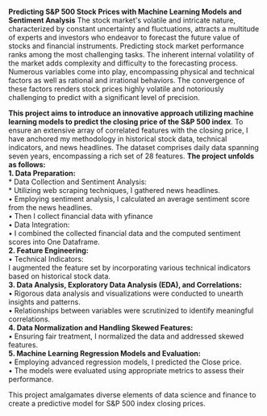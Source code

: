 **Predicting S&P 500 Stock Prices with Machine Learning Models and Sentiment Analysis**
The stock market's volatile and intricate nature, characterized by constant uncertainty and fluctuations, attracts a multitude of experts and investors who endeavor to forecast the future value of stocks and financial instruments.
Predicting stock market performance ranks among the most challenging tasks. The inherent internal volatility of the market adds complexity and difficulty to the forecasting process. Numerous variables come into play, encompassing physical and technical factors as well as rational and irrational behaviors. 
The convergence of these factors renders stock prices highly volatile and notoriously challenging to predict with a significant level of precision.

**This project aims to introduce an innovative approach utilizing machine learning models to predict the closing price of the S&P 500 index**.
To ensure an extensive array of correlated features with the closing price, I have anchored my methodology in historical stock data, technical indicators, and news headlines.
The dataset comprises daily data spanning seven years, encompassing a rich set of 28 features. 
**The project unfolds as follows:**  
   **1. Data Preparation:**  
     * Data Collection and Sentiment Analysis:  
         *	Utilizing web scraping techniques, I gathered news headlines.  
         •	Employing sentiment analysis, I calculated an average sentiment score from the news headlines.  
         •	Then I collect financial data with yfinance   
      •	Data Integration:  
         •	I combined the collected financial data and the computed sentiment scores into One Dataframe.  
   **2. Feature Engineering:**  
      •	Technical Indicators:  
        I augmented the feature set by incorporating various technical indicators based on historical stock data.  
   **3. Data Analysis, Exploratory Data Analysis (EDA), and Correlations:**  
      •	Rigorous data analysis and visualizations were conducted to unearth insights and patterns.  
      •	Relationships between variables were scrutinized to identify meaningful correlations.  
   **4. Data Normalization and Handling Skewed Features:**  
      •	Ensuring fair treatment, I normalized the data and addressed skewed features.  
   **5. Machine Learning Regression Models and Evaluation:**  
      •	Employing advanced regression models, I predicted the Close price.  
      •	The models were evaluated using appropriate metrics to assess their performance.  
      
This project amalgamates diverse elements of data science and finance to create a predictive model for S&P 500 index closing prices. 


